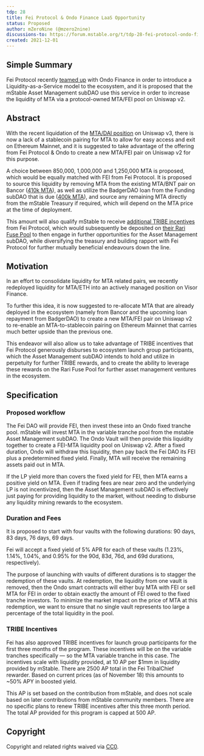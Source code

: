 ```yaml
---
tdp: 28
title: Fei Protocol & Ondo Finance LaaS Opportunity
status: Proposed
author: mZeroNine (@mzero2nine)
discussions-to: https://forum.mstable.org/t/tdp-28-fei-protocol-ondo-finance-laas-opportunity/727
created: 2021-12-01
---
```


## Simple Summary

Fei Protocol recently [teamed up](https://medium.com/fei-protocol/if-you-are-part-of-a-dao-or-protocol-that-wants-to-create-liquidity-for-your-token-without-f49a01f02863) with Ondo Finance in order to introduce a Liquidity-as-a-Service model to the ecosystem, and it is proposed that the mStable Asset Management subDAO use this service in order to increase the liquidity of MTA via a protocol-owned MTA/FEI pool on Uniswap v2.

## Abstract

With the recent liquidation of the [MTA/DAI position](https://snapshot.org/#/mstablegovernance.eth/proposal/0xe836d35eb889e039a7d5f616d290339d874a129c3de24fb49d38b64068b578e0) on Uniswap v3, there is now a lack of a stablecoin pairing for MTA to allow for easy access and exit on Ethereum Mainnet, and it is suggested to take advantage of the offering from Fei Protocol & Ondo to create a new MTA/FEI pair on Uniswap v2 for this purpose.

A choice between 850,000, 1,000,000 and 1,250,000 MTA is proposed, which would be equally matched with FEI from Fei Protocol. It is proposed to source this liquidity by removing MTA from the existing MTA/BNT pair on Bancor ([410k MTA](https://zapper.fi/account/0x3dd46846eed8d147841ae162c8425c08bd8e1b41/protocols/ethereum/bancor)), as well as utilize the BadgerDAO loan from the Funding subDAO that is due ([400k MTA](https://snapshot.org/#/mstablegovernance.eth/proposal/QmfCWb6RxmLrLyfR4ZGzKCP6ehzafrdr3BVKJDxEnh36Np)), and source any remaining MTA directly from the mStable Treasury if required, which will depend on the MTA price at the time of deployment.

This amount will also qualify mStable to receive [additional TRIBE incentives](https://snapshot.org/#/fei.eth/proposal/0x6cb44737ef462019d65d33b4164684a6786e6c8d0222d4caa55952d067789846) from Fei Protocol, which would subsequently be deposited on [their Rari Fuse Pool](https://app.rari.capital/fuse/pool/8) to then engage in further opportunities for the Asset Management subDAO, while diversifying the treasury and building rapport with Fei Protocol for further mutually beneficial endeavours down the line.

## Motivation

In an effort to consolidate liquidity for MTA related pairs, we recently redeployed liquidity for MTA/ETH into an actively managed position on Visor Finance.

To further this idea, it is now suggested to re-allocate MTA that are already deployed in the ecosystem (namely from Bancor and the upcoming loan repayment from BadgerDAO) to create a new MTA/FEI pair on Uniswap v2 to re-enable an MTA-to-stablecoin pairing on Ethereum Mainnet that carries much better upside than the previous one.

This endeavor will also allow us to take advantage of TRIBE incentives that Fei Protocol generously disburses to ecosystem launch group participants, which the Asset Management subDAO intends to hold and utilize in perpetuity for further TRIBE rewards, and to create the ability to leverage these rewards on the Rari Fuse Pool for further asset management ventures in the ecosystem.

## Specification

### Proposed workflow

The Fei DAO will provide FEI, then invest these into an Ondo fixed tranche pool. mStable will invest MTA in the variable tranche pool from the mstable Asset Management subDAO. The Ondo Vault will then provide this liquidity together to create a FEI-MTA liquidity pool on Uniswap v2. After a fixed duration, Ondo will withdraw this liquidity, then pay back the Fei DAO its FEI plus a predetermined fixed yield. Finally, MTA will receive the remaining assets paid out in MTA.

If the LP yield more than covers the fixed yield for FEI, then MTA earns a positive yield on MTA. Even if trading fees are near zero and the underlying LP is not incentivized, then the Asset Management subDAO is effectively just paying for providing liquidity to the market, without needing to disburse any liquidity mining rewards to the ecosystem.

### Duration and Fees

It is proposed to start with four vaults with the following durations: 90 days, 83 days, 76 days, 69 days.

Fei will accept a fixed yield of 5% APR for each of these vaults (1.23%, 1.14%, 1.04%, and 0.95% for the 90d, 83d, 76d, and 69d durations, respectively).

The purpose of launching with vaults of different durations is to stagger the redemption of these vaults. At redemption, the liquidity from one vault is removed, then the Ondo smart contracts will either buy MTA with FEI or sell MTA for FEI in order to obtain exactly the amount of FEI owed to the fixed tranche investors. To minimize the market impact on the price of MTA at this redemption, we want to ensure that no single vault represents too large a percentage of the total liquidity in the pool.

### TRIBE Incentives

Fei has also approved TRIBE incentives for launch group participants for the first three months of the program. These incentives will be on the variable tranches specifically — so the MTA variable tranche in this case. The incentives scale with liquidity provided, at 10 AP per $1mm in liquidity provided by mStable. There are 2500 AP total in the Fei TribalChief rewarder. Based on current prices (as of November 18) this amounts to ~50% APY in boosted yield.

This AP is set based on the contribution from mStable, and does not scale based on later contributions from mStable community members. There are no specific plans to renew TRIBE incentives after this three month period. The total AP provided for this program is capped at 500 AP.

## Copyright

Copyright and related rights waived via [CC0](https://creativecommons.org/publicdomain/zero/1.0/).
